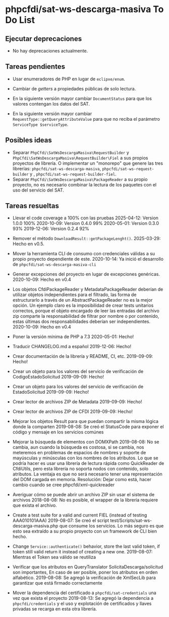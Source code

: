 # phpcfdi/sat-ws-descarga-masiva To Do List

## Ejecutar deprecaciones

- No hay deprecaciones actualmente.

## Tareas pendientes

- Usar enumeradores de PHP en lugar de `eclipxe/enum`.

- Cambiar de *getters* a propiedades públicas de solo lectura.

- En la siguiente versión mayor cambiar `DocumentStatus` para que los valores contengan los datos del SAT.

- En la siguiente versión mayor cambiar `RequestType::getQueryAttributeValue` para que
  no reciba el parámetro `ServiceType $serviceType`.

## Posibles ideas

- Separar `PhpCfdi\SatWsDescargaMasiva\RequestBuilder` y `PhpCfdi\SatWsDescargaMasiva\RequestBuilder\Fiel`
  a sus propios proyectos de librería. O implementar un "monorepo" que genere las tres librerías:
  `phpcfdi/sat-ws-descarga-masiva`, `phpcfdi/sat-ws-request-builder` y , `phpcfdi/sat-ws-request-builder-fiel`.
- Separar `PhpCfdi\SatWsDescargaMasiva\PackageReader` a su propio proyecto, no es necesario combinar
  la lectura de los paquetes con el uso del servicio del SAT.

## Tareas resueltas

- Llevar el code coverage a 100% con las pruebas
  2025-04-12: Version 1.0.0 100%
  2020-10-09: Version 0.4.0 99%
  2020-05-01: Version 0.3.0 93%
  2019-12-06: Version 0.2.4 92%

- Remover el método `DownloadResult::getPackageLenght()`.
    2025-03-29: Hecho en v0.5.

- Mover la herramienta CLI de consumo con credenciales válidas a su propio proyecto dependiente de este.
    2020-10-14: Ya inició el desarrollo de `phpcfdi/sat-ws-descarga-masiva-cli`

- Generar excepciones del proyecto en lugar de excepciones genéricas.
    2020-10-09: Hecho en v0.4

- Los objetos CfdiPackageReader y MetadataPackageReader deberían de utilizar objetos independientes para
  el filtrado, las forma de estructurarlo a través de un AbstractPackageReader no es la mejor opción.
  Un ejemplo claro es la imposibilidad de crear tests unitarios correctos, porque el objeto encargado
  de leer las entradas del archivo zip comparte la responsabilidad de filtrar por nombre o por contenido, estas
  últimas dos responsabilidades deberían ser independientes.
    2020-10-09: Hecho en v0.4

- Poner la versión mínima de PHP a 7.3
    2020-05-01: Hecho!

- Traducir CHANGELOG.md a español
    2019-12-06: Hecho!

- Crear documentación de la librería y README, CI, etc.
    2019-09-09: Hecho!

- Crear un objeto para los valores del servicio de verificación de CodigoEstadoSolicitud
    2019-09-09: Hecho!
 
- Crear un objeto para los valores del servicio de verificación de EstadoSolicitud 
    2019-09-09: Hecho!

- Crear lector de archivos ZIP de Metadata
    2019-09-09: Hecho!

- Crear lector de archivos ZIP de CFDI
    2019-09-09: Hecho!

- Mejorar los objetos Result para que puedan compartir la misma lógica donde la comparten
    2019-08-08: Se creó el StatusCode para exponer el código y mensaje en los servicios comúnes
    
- Mejorar la búsqueda de elementos con DOMXPath
  2019-08-08: No se cambia, aun cuando la búsqueda es costosa, si se cambia,
  nos meteremos en problemas de espacios de nombres y soporte de mayúsculas y minúsculas
  con los nombres de los atributos.
  Lo que se podría hacer es usar una librería de lectura rápida como QuickReader de CfdiUtils,
  pero esta librería no soporta nodos con contenido, solo atributos. La ventaja es que no será
  necesario tener una representación del DOM cargada en memoria.
  Resolución: Dejar como está, hacer cambio cuando se cree phpcfdi/xml-quickreader

- Averiguar cómo se puede abrir un archivo ZIP sin usar el sistema de archivos
  2018-08-08: No es posible, el wrapper de la librería requiere que exista el archivo.

- Create a test suite for a valid and current FIEL (instead of testing AAA010101AAA)
  2019-08-07: Se creó el script test/Scripts/sat-ws-descarga-masiva.php que consume los servicios.
  Lo más seguro es que esto sea extraído a su propio proyecto con un framework de CLI bien hecho.

- Change `Service::authenticate()` behavior, store the last valid token,
  if token still valid return it instead of creating a new one.
  2019-08-07: Mientras el Token sea válido se reutiliza

- Verificar que los atributos en QueryTranslator SolicitaDescarga/solicitud son importantes,
  En caso de ser posible, poner los atributos en orden alfabético.
  2019-08-08: Se agregó la verificación de XmlSecLib para garantizar que está firmado correctamente

- Mover la dependencia del certificado a `phpcfdi/sat-credentials` una vez que exista el proyecto
  2019-08-13: Se agregó la dependencia a `phpcfdi/credentials` y el uso y explotación de certificados
  y llaves privadas se recarga en esta otra librería.
